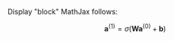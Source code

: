 Display "block" MathJax follows:

$$\mathbf{a}^{(1)} = \sigma(\mathbf{W} \mathbf{a}^{(0)} + \mathbf{b})$$
